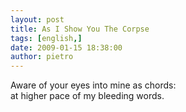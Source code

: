 ```yaml
---
layout: post
title: As I Show You The Corpse
tags: [english,]
date: 2009-01-15 18:38:00
author: pietro
---
```

Aware of your eyes into mine as chords:<br/>at higher pace of my bleeding words.
